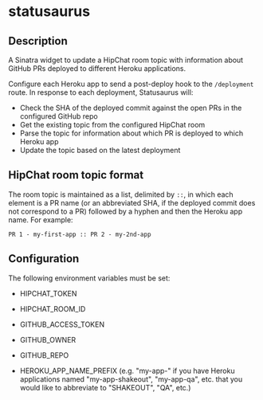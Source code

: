 statusaurus
===========

Description
---------------

A Sinatra widget to update a HipChat room topic with information about GitHub PRs deployed to different Heroku applications.

Configure each Heroku app to send a post-deploy hook to the `/deployment` route. In response to each deployment, Statusaurus will:

- Check the SHA of the deployed commit against the open PRs in the configured GitHub repo
- Get the existing topic from the configured HipChat room
- Parse the topic for information about which PR is deployed to which Heroku app
- Update the topic based on the latest deployment

HipChat room topic format
---------------

The room topic is maintained as a list, delimited by `::`, in which each element is a PR name (or an abbreviated SHA, if the deployed commit does not correspond to a PR) followed by a hyphen and then the Heroku app name. For example:

`PR 1 - my-first-app :: PR 2 - my-2nd-app`


Configuration
---------------

The following environment variables must be set:

- HIPCHAT_TOKEN
- HIPCHAT_ROOM_ID

- GITHUB_ACCESS_TOKEN
- GITHUB_OWNER
- GITHUB_REPO

- HEROKU_APP_NAME_PREFIX
(e.g. "my-app-" if you have Heroku applications named "my-app-shakeout", "my-app-qa", etc. that you would like to abbreviate to "SHAKEOUT", "QA", etc.)